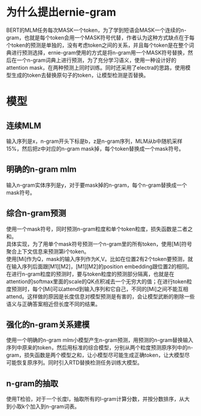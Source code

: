 # 为什么提出ernie-gram
BERT的MLM任务每次MASK一个token，为了学到短语会MASK一个连续的n-gram，也就是每个token会用一个MASK符号代替，作者认为这种方式缺点在于每个token的预测是单独的，没有考虑token之间的关系，并且每个token是在整个词典进行预测选择，ernie-gram使用的方式是将n-gram用一个MASK符号替换，然后在一个n-gram词典上进行预测，为了充分学习语义，使用一种设计好的attention mask，在两种预测上同时训练。同时还采用了electra的思路，使用模型生成的token去替换原句子的token，让模型检测是否替换。
# 模型
## 连续MLM
输入序列是x，n-gram开头下标是b，z是n-gram序列，MLM从b中随机采样15%，然后把z中对应的n-gram mask掉，每个token替换成一个mask符号。
## 明确的n-gram mlm
输入n-gram实体序列是y，对于要mask掉的n-gram，每个n-gram替换成一个mask符号。
## 综合n-gram预测
使用一个mask符号，同时预测n-gram粒度和单个token粒度，损失函数是二者之和。<br>
具体实现，为了用单个mask符号预测一个n-gram里的所有token，使用[Mi]符号聚合上下文信息来预测第i个token。<br>
使用[Mi]作为Q，mask的输入序列作为K,V。比如在位置2有2个token要预测，就在输入序列后面跟[M1][M2]，[M1][M2]的position embedding跟位置2的相同。<br>
在进行n-gram粒度的预测时，要与token粒度的预测部分隔离，也就是在attention的softmax里面的scale的QK点积减去一个无穷大的值；在进行token粒度预测时，每个[Mi]可以attend到输入序列和它自己，不同的[Mi]之间不能互相attend。这样做的原因是长度信息对模型预测是有害的，会让模型武断的剔除一些语义与正确答案相近但长度不同的结果。
## 强化的n-gram关系建模
使用一个明确的n-gram mlm小模型产生n-gram预测，用预测的n-gram替换输入序列中原来的token，然后用标准的综合模型，分别从两个粒度预测原序列中的n-gram，损失函数是两个模型之和，让小模型尽可能生成正确token，让大模型尽可能恢复原序列。同时引入RTD替换检测任务训练大模型。
## n-gram的抽取
使用T检验，对于一个长度l，抽取所有的l-gram计算分数，并按分数排序，从大到小取k个加入到n-gram词表。

